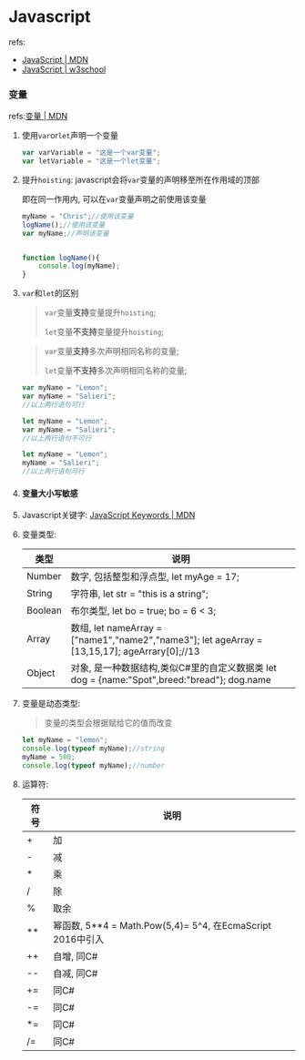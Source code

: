# Javascript

refs:

- [JavaScript | MDN](https://developer.mozilla.org/zh-CN/docs/Learn/JavaScript)
- [JavaScript | w3school](https://www.w3school.com.cn/js/index.asp)

### 变量

refs:[变量 | MDN](https://developer.mozilla.org/zh-CN/docs/Learn/JavaScript/First_steps/Variables)

1. 使用`var`or`let`声明一个变量

   ```javascript
   var varVariable = "这是一个var变量";
   var letVariable = "这是一个let变量";
   ```

2. 提升```hoisting```: javascript会将```var```变量的声明移至所在作用域的顶部

   即在同一作用内, 可以在```var```变量声明之前使用该变量

   ```javascript
   myName = "Chris";//使用该变量
   logName();//使用该变量
   var myName;//声明该变量
   
   
   function logName(){
       console.log(myName);
   }
   
   ```

3. ```var```和```let```的区别

   > ```var```变量**支持**变量提升```hoisting```;
   >
   > ```let```变量**不支持**变量提升```hoisting```;

   > ```var```变量**支持**多次声明相同名称的变量;
   >
   > ```let```变量**不支持**多次声明相同名称的变量;

   ```javascript
   var myName = "Lemon";
   var myName = "Salieri";
   //以上两行语句可行
   
   let myName = "Lemon";
   var myName = "Salieri";
   //以上两行语句不可行
   
   let myName = "Lemon";
   myName = "Salieri";
   //以上两行语句可行
   
   ```

4. #### 变量**大小写敏感**

5. Javascript关键字: [JavaScript Keywords | MDN ](https://developer.mozilla.org/en-US/docs/Web/JavaScript/Reference/Lexical_grammar#keywords)

6. 变量类型:

   | 类型    | 说明                                                         |
   | ------- | ------------------------------------------------------------ |
   | Number  | 数字, 包括整型和浮点型, let myAge = 17;                      |
   | String  | 字符串, let str = "this is a string";                        |
   | Boolean | 布尔类型, let bo = true; bo = 6 < 3;                         |
   | Array   | 数组, let nameArray = ["name1","name2","name3"];                                      let ageArray = [13,15,17]; ageArrary[0];//13 |
   | Object  | 对象, 是一种数据结构,类似C#里的自定义数据类                                 let dog = {name:"Spot",breed:"bread"}; dog.name |

   

7. 变量是动态类型: 

   > 变量的类型会根据赋给它的值而改变

   ```javascript
   let myName = "lemon";
   console.log(typeof myName);//string
   myName = 500;
   console.log(typeof myName);//number
   ```

8. 运算符:

   | 符号 | 说明                                                       |
   | ---- | ---------------------------------------------------------- |
   | +    | 加                                                         |
   | -    | 减                                                         |
   | *    | 乘                                                         |
   | /    | 除                                                         |
   | %    | 取余                                                       |
   | **   | 幂函数, 5**4 = Math.Pow(5,4)= 5^4, 在EcmaScript 2016中引入 |
   | ++   | 自增, 同C#                                                 |
   | --   | 自减, 同C#                                                 |
   | +=   | 同C#                                                       |
   | -=   | 同C#                                                       |
   | *=   | 同C#                                                       |
   | /=   | 同C#                                                       |

   

